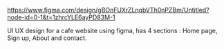 https://www.figma.com/design/gBOnFUXrZLnqbVTh0nPZBm/Untitled?node-id=0-1&t=1zhrcYLE6ayPD83M-1


UI UX design for a cafe website using figma, has 4 sections : Home page, Sign up, About and contact.

